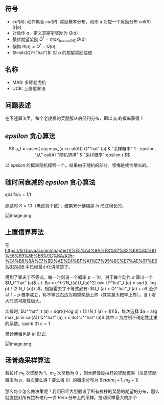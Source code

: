 ## 符号

- $cal(A)$: 动作集合 $cal(R)$: 奖励概率分布，动作 $a$ 对应一个奖励分布 $cal(R)(r | a)$
- 对动作 $a$，定义其期望奖励为 $Q(a)$
- 最优期望奖励 $Q^* = max_(a in cal(A)) Q(a)$
- 懊悔 $R(a) = Q^* - Q(a)$
- $limits(Q)^("hat")$: 对 $a$ 的期望奖励估值

## 名称

- MAB: 多臂老虎机
- UCB: 上置信界法

## 问题表述

在下述算法里，每个老虎机的奖励服从伯努利分布，即以 $p_i$ 的概率获得 $1$

## $epsilon$ 贪心算法

$$
a_t = cases(
  arg max_(a in cal(A)) Q^"hat" (a) & "采样概率"  1 - epsilon,
  "从" cal(A) "随机选择" & "采样概率" epsilon
)
$$

以  $epsilon$ 的概率随机探索一个。结果由于随机的部分，懊悔是线性增长的。

## 随时间衰减的 $epsilon$ 贪心算法

$epsilon_t = 1 / t$

测试时 $K = 10$（老虎机个数），结果累计懊悔是 $ln$ 形式增长的。

![image.png](https://how-to-1258460161.cos.ap-shanghai.myqcloud.com/how-to/20240926210423.webp)

## 上置信界算法

在 https://hrl.boyuai.com/chapter/1/%E5%A4%9A%E8%87%82%E8%80%81%E8%99%8E%E6%9C%BA/#25-%E4%B8%8A%E7%BD%AE%E4%BF%A1%E7%95%8C%E7%AE%97%E6%B3%95 中已经最小化讲清楚了。

用到了霍夫丁不等式。每一时刻设一个概率 $p = 1 / t$。对于每个动作 $a$ 算出一个 $U_t^"hat" (a)$ s.t. $p = e^(-2N_t(a)U_t(a)^2) (<=> U^"hat"_t (a) = sqrt((-log p) / (2 N_t (a))) )$，根据霍夫丁不等式必有: $Q_t (a) < Q^"hat"_t (a) + u$ 至少以 $1 - p$ 概率成立，称不等式右边为期望奖励上界（其实是大概率上界）。当 $t$ 增大时该可能性极大。

实操时, $U^"hat"_t (a) = sqrt((-log p) / (2 (N_t (a) + 1)))$，每次选择 $a = arg max_(a in cal(A)) Q^"hat" (a) + c dot U^"hat" (a)$  其中 $c$ 为控制不确定性比重的系数。ipynb 中 $c = 1$

累计懊悔也是 $ln$ 形式:

![image.png](https://how-to-1258460161.cos.ap-shanghai.myqcloud.com/how-to/20240926211431.webp)

## 汤普森采样算法

若拉杆 $m_1$ 次奖励为 $1$，$m_2$ 次奖励为 $0$ ，则大胆假设拉杆的奖励概率（注意奖励概率为 $p$，每次要么得 $1$ 要么得 $0$）的概率分布为 $Beta(m_1 + 1, m_2 + 1)$

那么每步怎么做决策呢？我们已经大胆假设了所有拉杆的奖励的期望的分布，那么就直接对所有拉杆进行一次 $Beta$ 分布上的采样。拉动采样最大的那个
